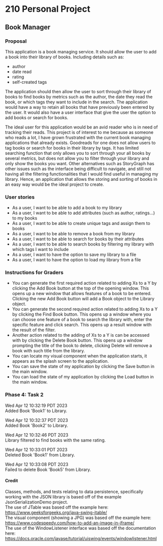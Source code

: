 # 210 Personal Project
## Book Manager

### Proposal

This application is a book managing service. It should allow the user to add a book into their library of books. 
Including details such as: 
- author
- date read
- rating
- self-created tags

The application should then allow the user to sort through their library of books 
to find books by metrics such as the author, the date they read the book, or which tags they want to include in the 
search. The application would have a way to retain all books that have previously been entered by the user. It would 
also have a user interface that give the user the option to add books or search for books.

The ideal user for this application would be an avid reader who is in need of tracking their reads. This project is 
of interest to me because as someone who reads a lot, I have grown frustrated with the current book managing 
applications that already exists. Goodreads for one does not allow users to tag books or search for books in their 
library by tags. It has limited searching function that only allows you to sort through your all books by several 
metrics, but does not allow you to filter through your library and only show the books you want. Other alternatives 
such as StoryGraph has other issues such as the interface being difficult to navigate, and still not having all the 
filtering functionalities that I would find useful in managing my library. Hence, an application that allows the 
storing and sorting of books in an easy way would be the ideal project to create.

### User stories
- As a user, I want to be able to add a book to my library
- As a user, I want to be able to add attributes (such as author, ratings...) to my books
- As a user, I want to be able to create unique tags and assign them to books
- As a user, I want to be able to remove a book from my library
- As a user, I want to be able to search for books by their attributes
- As a user, I want to be able to search books by filtering my library with which tags I want to include 
- As a user, I want to have the option to save my library to a file
- As a user, I want to have the option to load my library from a file

### Instructions for Graders
- You can generate the first required action related to adding Xs to a Y by clicking the Add Book button at the top 
  of the opening window. This opens up a new window that allows features of a book to be entered. Clicking the new Add 
  Book button will add a Book object to the Library object.
- You can generate the second required action related to adding Xs to a Y by clicking the Find Book button. This 
  opens up a window where you can choose one feature of a book to search the library with, enter the specific 
  feature and click search. This opens up a result window with the result of the filter. 
- Another action related to the adding of Xs to a Y is can be accessed with by clicking the Delete Book button. This 
  opens up a window prompting the title of the book to delete, clicking Delete will remove a book with such title 
  from the library.
- You can locate my visual component when the application starts, it appears as the splash screen to the application.
- You can save the state of my application by clicking the Save button in the main window.
- You can load the state of my application by clicking the Load button in the main window.

### Phase 4: Task 2
Wed Apr 12 10:32:19 PDT 2023<br/>
Added Book 'Book1' to Library.

Wed Apr 12 10:32:37 PDT 2023<br/>
Added Book 'Book2' to Library.

Wed Apr 12 10:32:46 PDT 2023<br/>
Library filtered to find books with the same rating.

Wed Apr 12 10:33:01 PDT 2023<br/>
Deleted Book 'Book1' from Library.

Wed Apr 12 10:33:08 PDT 2023<br/>
Failed to delete Book 'Book5' from Library.


#### Credit
Classes, methods, and tests relating to data persistence, specifically working with the JSON library is based off of 
the example JsonSerializationDemo project.<br/>
The use of JTable was based off the example here: https://www.geeksforgeeks.org/java-swing-jtable/ <br/>
The visual component (showing a JPG) was based off the example here: https://www.codespeedy.com/how-to-add-an-image-in-jframe/ <br/>
The use of the WindowListener interface was based off the documentation here: https://docs.oracle.com/javase/tutorial/uiswing/events/windowlistener.html